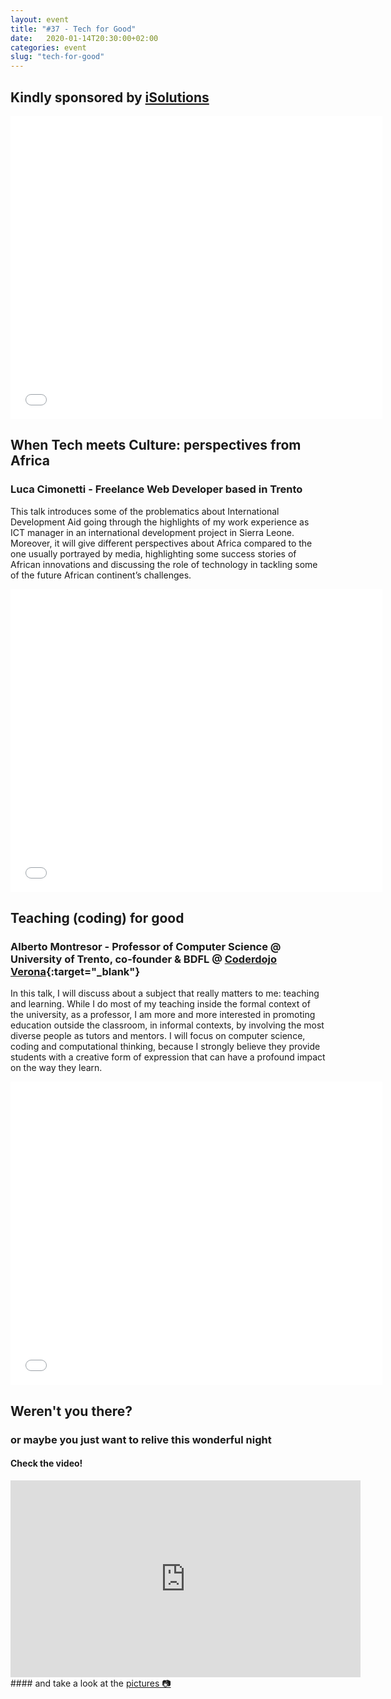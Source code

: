 ```yaml
---
layout: event
title: "#37 - Tech for Good"
date:   2020-01-14T20:30:00+02:00
categories: event
slug: "tech-for-good"
---
```


## Kindly sponsored by [iSolutions](//www.isolutions.it/)
<iframe src="//www.slideshare.net/slideshow/embed_code/key/xCrjyQSTnxVq9w" width="595" height="485" frameborder="0" marginwidth="0" marginheight="0" scrolling="no" allowfullscreen> </iframe>

## When Tech meets Culture: perspectives from Africa

### Luca Cimonetti - Freelance Web Developer based in Trento

This talk introduces some of the problematics about International Development Aid going through the highlights of my work experience as ICT manager in an international development project in Sierra Leone. Moreover, it will give different perspectives about Africa compared to the one usually portrayed by media, highlighting some success stories of African innovations and discussing the role of technology in tackling some of the future African continent’s challenges.

<iframe src="//www.slideshare.net/slideshow/embed_code/key/eYLq82LvsjciRx" width="595" height="485" frameborder="0" marginwidth="0" marginheight="0" scrolling="no" allowfullscreen> </iframe>

## Teaching (coding) for good

### Alberto Montresor - Professor of Computer Science @ University of Trento, co-founder & BDFL @ [Coderdojo Verona](//www.coderdojovr.it/){:target="_blank"}

In this talk, I will discuss about a subject that really matters to me: teaching and learning. While I do most of my teaching inside the formal context of the university, as a professor, I am more and more interested in promoting education outside the classroom, in informal contexts, by involving the most diverse people as tutors and mentors. I will focus on computer science, coding and computational thinking, because I strongly believe they provide students with a creative form of expression that can have a profound impact on the way they learn.

<iframe src="//www.slideshare.net/slideshow/embed_code/key/wdJuwunViFCVUT" width="595" height="485" frameborder="0" marginwidth="0" marginheight="0" scrolling="no" allowfullscreen> </iframe>

## Weren't you there?

### or maybe you just want to relive this wonderful night

<section class="fb-links">

#### Check the video!

<iframe width="560" height="315" src="https://www.youtube.com/embed/0Bu3mXgS75Y?start=408" frameborder="0" allow="accelerometer; autoplay; clipboard-write; encrypted-media; gyroscope; picture-in-picture" allowfullscreen></iframe>
#### and take a look at the <a id="fb_photo_album" class="btn-facebook" target="_blank" href="//bit.ly/ST-37p">pictures &#128247;</a>
</section>
